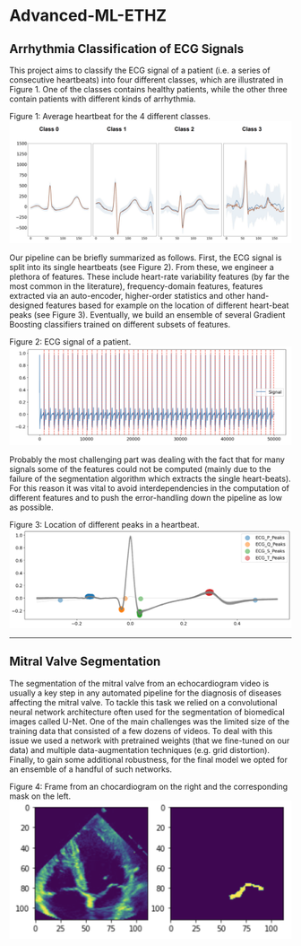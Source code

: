 # Advanced-ML-ETHZ

## Arrhythmia Classification of ECG Signals
This project aims to classify the ECG signal of a patient (i.e. a series of consecutive heartbeats) into four different classes, which are illustrated in Figure 1. One of the classes contains healthy patients, while the other three contain patients with different kinds of arrhythmia.

Figure 1: Average heartbeat for the 4 different classes.
![](ecg_classification/figures/ecg_classes.png)

Our pipeline can be briefly summarized as follows. First, the ECG signal is split into its single heartbeats (see Figure 2). From these, we engineer a plethora of features. These include heart-rate variability features (by far the most common in the literature), frequency-domain features, features extracted via an auto-encoder, higher-order statistics and other hand-designed features based for example on the location of different heart-beat peaks (see Figure 3). Eventually, we build an ensemble of several Gradient Boosting classifiers trained on different subsets of features.

Figure 2: ECG signal of a patient.
![](ecg_classification/figures/ecg_heartbeat_ts.png)

Probably the most challenging part was dealing with the fact that for many signals some of the features could not be computed (mainly due to the failure of the segmentation algorithm which extracts the single heart-beats). For this reason it was vital to avoid interdependencies in the computation of different features and to push the error-handling down the pipeline as low as possible. 

Figure 3: Location of different peaks in a heartbeat.
![](ecg_classification/figures/ecg_peaks.png)

---

## Mitral Valve Segmentation
The segmentation of the mitral valve from an echocardiogram video is usually a key step in any automated pipeline for the diagnosis of diseases affecting the mitral valve. To tackle this task we relied on a convolutional neural network architecture often used for the segmentation of biomedical images called U-Net. One of the main challenges was the limited size of the training data that consisted of a few dozens of videos. To deal with this issue we used a network with pretrained weights (that we fine-tuned on our data) and multiple data-augmentation techniques (e.g. grid distortion). Finally, to gain some additional robustness, for the final model we opted for an ensemble of a handful of such networks.

Figure 4: Frame from an chocardiogram on the right and the corresponding mask on the left.
![](mitral_valve_segmentation/figures/heart_mitral_valve.png)

